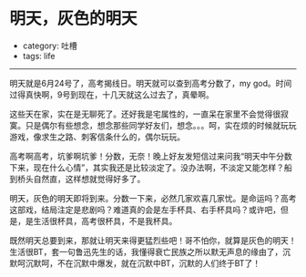 # 明天，灰色的明天
- category: 吐槽
- tags: life

---

明天就是6月24号了，高考揭线日。明天就可以查到高考分数了，my god。时间过得真快啊，9号到现在，十几天就这么过去了，真晕啊。

这些天在家，实在是无聊死了。还好我是宅属性的，一直呆在家里不会觉得很寂寞。只是偶尔有些想念，想念那些同学好友们，想念。。。呵，实在烦的时候就玩玩游戏，像求生之路、刺客信条什么的，偶尔玩玩。

高考啊高考，坑爹啊坑爹！分数，无奈！晚上好友发短信过来问我“明天中午分数下来，现在什么心情”，其实我还是比较淡定了。没办法啊，不淡定又能怎样？船到桥头自然直，这样想就觉得好多了。

明天，灰色的明天即将到来。分数一下来，必然几家欢喜几家忧。是命运吗？高考这部戏，结局注定是悲剧吗？难道真的会是左手杯具、右手杯具吗？或许吧，但是，是生活很杯具，高考很杯具，不是我杯具。

既然明天总要到来，那就让明天来得更猛烈些吧！哥不怕你，就算是灰色的明天！生活很BT，套一句鲁迅先生的话，我懂得衰亡民族之所以默无声息的缘由了，沉默呵沉默呵，不在沉默中爆发，就在沉默中BT，沉默的人们终于BT了！